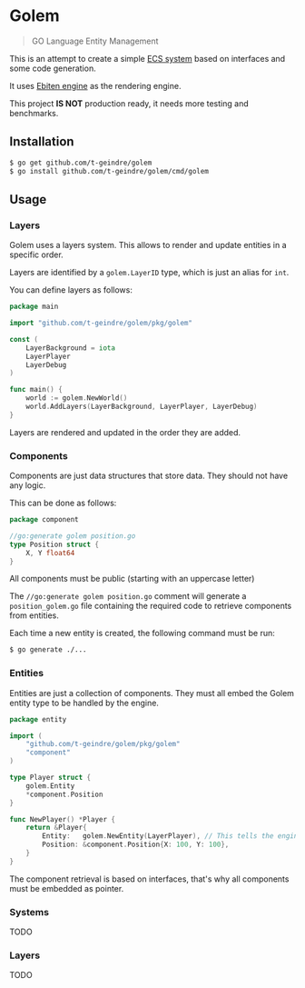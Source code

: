 # Golem

> GO Language Entity Management

This is an attempt to create a simple [ECS system](https://en.wikipedia.org/wiki/Entity_component_system) based on
interfaces and some code generation.

It uses [Ebiten engine](https://github.com/hajimehoshi/ebiten) as the rendering engine.

This project **IS NOT** production ready, it needs more testing and benchmarks. 

## Installation

```bash
$ go get github.com/t-geindre/golem
$ go install github.com/t-geindre/golem/cmd/golem
```

## Usage

### Layers

Golem uses a layers system. This allows to render and update entities in a specific order.

Layers are identified by a `golem.LayerID` type, which is just an alias for `int`.

You can define layers as follows:

```go
package main

import "github.com/t-geindre/golem/pkg/golem"

const (
	LayerBackground = iota
	LayerPlayer
	LayerDebug
)

func main() {
	world := golem.NewWorld()
	world.AddLayers(LayerBackground, LayerPlayer, LayerDebug)
}
```

Layers are rendered and updated in the order they are added.

### Components

Components are just data structures that store data. They should not have any logic.

This can be done as follows:

```go
package component

//go:generate golem position.go
type Position struct {
	X, Y float64
}
```

All components must be public (starting with an uppercase letter)

The `//go:generate golem position.go` comment  will generate a `position_golem.go` file containing the required code to retrieve components from entities.

Each time a new entity is created, the following command must be run:

```bash
$ go generate ./...
```

### Entities

Entities are just a collection of components. They must all embed the Golem entity type to be handled by the engine.

```go
package entity

import (
	"github.com/t-geindre/golem/pkg/golem"
	"component"
)

type Player struct {
	golem.Entity
	*component.Position
}

func NewPlayer() *Player {
	return &Player{
		Entity:   golem.NewEntity(LayerPlayer), // This tells the engine to render and update the entity on the LayerPlayer
		Position: &component.Position{X: 100, Y: 100},
	}
}
```

The component retrieval is based on interfaces, that's why all components must be embedded as pointer.

### Systems

TODO

### Layers


TODO
